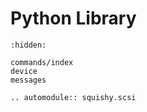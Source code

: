 # Python Library

```{toctree}
:hidden:

commands/index
device
messages
```

```{eval-rst}
.. automodule:: squishy.scsi

```
